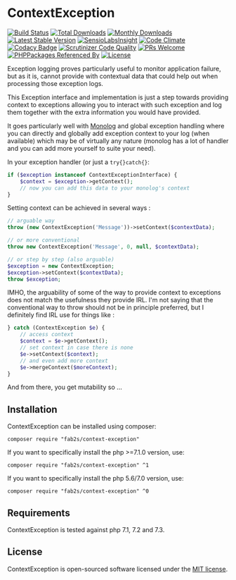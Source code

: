 # ContextException

[![Build Status](https://travis-ci.org/fab2s/ContextException.svg?branch=master)](https://travis-ci.org/fab2s/ContextException) [![Total Downloads](https://poser.pugx.org/fab2s/context-exception/downloads)](https://packagist.org/packages/fab2s/context-exception) [![Monthly Downloads](https://poser.pugx.org/fab2s/context-exception/d/monthly)](https://packagist.org/packages/fab2s/context-exception) [![Latest Stable Version](https://poser.pugx.org/fab2s/context-exception/v/stable)](https://packagist.org/packages/fab2s/context-exception) [![SensioLabsInsight](https://insight.sensiolabs.com/projects/d11fb66a-3e46-4b88-813a-04bd105d3103/mini.png)](https://insight.sensiolabs.com/projects/d11fb66a-3e46-4b88-813a-04bd105d3103) [![Code Climate](https://codeclimate.com/github/fab2s/ContextException/badges/gpa.svg)](https://codeclimate.com/github/fab2s/ContextException) [![Codacy Badge](https://api.codacy.com/project/badge/Grade/bc3d2572e1a74996883095054ec3c937)](https://www.codacy.com/app/fab2s/ContextException) [![Scrutinizer Code Quality](https://scrutinizer-ci.com/g/fab2s/ContextException/badges/quality-score.png?b=master)](https://scrutinizer-ci.com/g/fab2s/ContextException/?branch=master) [![PRs Welcome](https://img.shields.io/badge/PRs-welcome-brightgreen.svg?style=flat)](http://makeapullrequest.com) [![PHPPackages Referenced By](http://phppackages.org/p/fab2s/context-exception/badge/referenced-by.svg)](http://phppackages.org/p/fab2s/context-exception) [![License](https://poser.pugx.org/fab2s/nodalflow/license)](https://packagist.org/packages/fab2s/yaetl)

Exception logging proves particularly useful to monitor application failure, but as it is, cannot provide with contextual data that could help out when processing those exception logs.

This Exception interface and implementation is just a step towards providing context to exceptions allowing you to interact with such exception and log them together with the extra information you would have provided.

It goes particularly well with [Monolog](https://github.com/Seldaek/monolog) and global exception handling where you can directly and globally add exception context to your log (when available) which may be of virtually any nature (monolog has a lot of handler and you can add more yourself to suite your need).

In your exception handler (or just a `try{}catch{}`:
```php
if ($exception instanceof ContextExceptionInterface) {
    $context = $exception->getContext();
    // now you can add this data to your monolog's context
}
```

Setting context can be achieved in several ways :
```php
// arguable way
throw (new ContextException('Message'))->setContext($contextData);

// or more conventional
throw new ContextException('Message', 0, null, $contextData);

// or step by step (also arguable)
$exception = new ContextException;
$exception->setContext($contextData);
throw $exception;
```

IMHO, the arguability of some of the way to provide context to exceptions does not match the usefulness they provide IRL. I'm not saying that the conventional way to throw should not be in principle preferred, but I definitely find IRL use for things like :
```php
} catch (ContextException $e) {
    // access context
    $context = $e->getContext();
    // set context in case there is none
    $e->setContext($context);
    // and even add more context
    $e->mergeContext($moreContext);
}
```

And from there, you get mutability so ...

## Installation

ContextException can be installed using composer:

```
composer require "fab2s/context-exception"
```

If you want to specifically install the php >=7.1.0 version, use:

```
composer require "fab2s/context-exception" ^1
```

If you want to specifically install the php 5.6/7.0 version, use:

```
composer require "fab2s/context-exception" ^0
```

## Requirements

ContextException is tested against php 7.1, 7.2 and 7.3.

## License

ContextException is open-sourced software licensed under the [MIT license](http://opensource.org/licenses/MIT).
